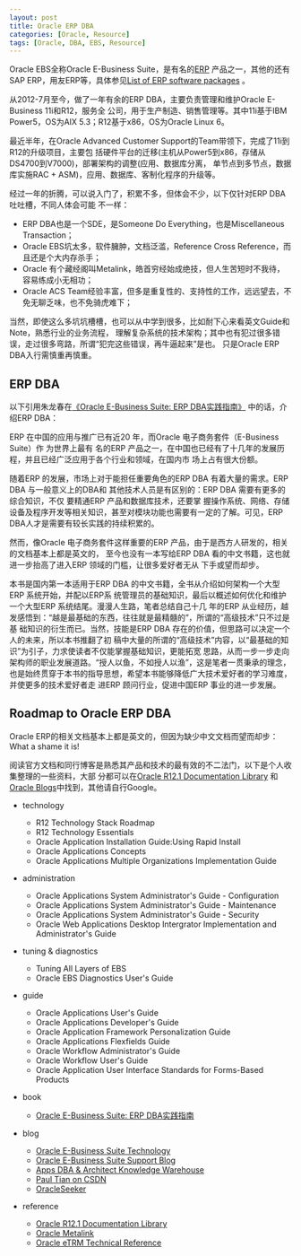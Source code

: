 ```yaml
---
layout: post
title: Oracle ERP DBA
categories: [Oracle, Resource]
tags: [Oracle, DBA, EBS, Resource]
---
```


Oracle EBS全称Oracle E-Business Suite，是有名的[ERP](http://en.wikipedia.org/wiki/Enterprise_resource_planning) 产品之一，其他的还有SAP ERP，用友ERP等，具体参见[List of ERP software packages](http://en.wikipedia.org/wiki/List_of_ERP_software_packages) 。

从2012-7月至今，做了一年有余的ERP DBA，主要负责管理和维护Oracle E-Business 11i和R12，服务全 公司，用于生产制造、销售管理等。其中11i基于IBM Power5，OS为AIX 5.3；R12基于x86，OS为Oracle Linux 6。

最近半年，在Oracle Advanced Customer Support的Team带领下，完成了11i到R12的升级项目，主要包 括硬件平台的迁移(主机从Power5到x86，存储从DS4700到V7000)，部署架构的调整(应用、数据库分离， 单节点到多节点，数据库实施RAC + ASM)，应用、数据库、客制化程序的升级等。

经过一年的折腾，可以说入门了，积累不多，但体会不少，以下仅针对ERP DBA吐吐槽，不同人体会可能 不一样：

* ERP DBA也是一个SDE，是Someone Do Everything，也是Miscellaneous Transaction；
* Oracle EBS坑太多，软件臃肿，文档泛滥，Reference Cross Reference，而且还是个大内存杀手；
* Oracle 有个藏经阁叫Metalink，皓首穷经始成绝技，但人生苦短时不我待，容易练成小无相功；
* Oracle ACS Team经验丰富，但多是重复性的、支持性的工作，远远望去，不免无聊乏味，也不免骑虎难下；

当然，即使这么多坑坑槽槽，也可以从中学到很多，比如耐下心来看英文Guide和Note，熟悉行业的业务流程， 理解复杂系统的技术架构；其中也有犯过很多错误，走过很多弯路，所谓“犯完这些错误，再牛逼起来”是也。 只是Oracle ERP DBA入行需慎重再慎重。

## ERP DBA

以下引用朱龙春在[《Oracle E-Business Suite: ERP DBA实践指南》]((http://book.douban.com/subject/10795733/)) 中的话，介绍ERP DBA：

ERP 在中国的应用与推广已有近20 年，而Oracle 电子商务套件（E-Business Suite）作 为世界上最有 名的ERP 产品之一，在中国也已经有了十几年的发展历程，并且已经广泛应用于各个行业和领域，在国内市 场上占有很大份额。
	
随着ERP 的发展，市场上对于能担任重要角色的ERP DBA 有着大量的需求。ERP DBA 与一般意义上的DBA和 其他技术人员是有区别的：ERP DBA 需要有更多的综合知识，不仅 要精通ERP 产品和数据库技术，还要掌 握操作系统、网络、存储设备及程序开发等相关知识，甚至对模块功能也需要有一定的了解。可见，ERP DBA人才是需要有较长实践的持续积累的。 	

然而，像Oracle 电子商务套件这样重要的ERP 产品，由于是西方人研发的，相关的文档基本上都是英文的， 至今也没有一本写给ERP DBA 看的中文书籍，这也就进一步抬高了进入ERP 领域的门槛，让很多爱好者无从 下手或望而却步。
	
本书是国内第一本适用于ERP DBA 的中文书籍，全书从介绍如何架构一个大型ERP 系统开始，并配以ERP系 统管理员的基础知识，最后以概述如何优化和维护一个大型ERP 系统结尾。漫漫人生路，笔者总结自己十几 年的ERP 从业经历，越发感悟到：“越是最基础的东西，往往就是最精髓的”，所谓的“高级技术”只不过是基 础知识的衍生而已。当然，技能是ERP DBA 存在的价值，但思路可以决定一个人的未来，所以本书推翻了初 稿中大量的所谓的“高级技术”内容，以“最基础的知识”为引子，力求使读者不仅能掌握基础知识，更能拓宽 思路，从而一步一步走向架构师的职业发展道路。“授人以鱼，不如授人以渔”，这是笔者一贯秉承的理念， 也是始终贯穿于本书的指导思想，希望本书能够降低广大技术爱好者的学习难度，并使更多的技术爱好者走 进ERP 顾问行业，促进中国ERP 事业的进一步发展。

## Roadmap to Oracle ERP DBA

Oracle ERP的相关文档基本上都是英文的，但因为缺少中文文档而望而却步：What a shame it is!

阅读官方文档和同行博客是熟悉其产品和技术的最有效的不二法门，以下是个人收集整理的一些资料，大部 分都可以在[Oracle R12.1 Documentation Library](http://docs.oracle.com/cd/B53825_08/current/html/docset.html) 和[Oracle Blogs](https://blogs.oracle.com/)中找到，其他请自行Google。

* technology	

	* R12 Technology Stack Roadmap
	* R12 Technology Essentials
	* Oracle Application Installation Guide:Using Rapid Install
	* Oracle Applications Concepts
	* Oracle Applications Multiple Organizations Implementation Guide

* administration	

	* Oracle Applications System Administrator's Guide - Configuration
	* Oracle Applications System Administrator's Guide - Maintenance
	* Oracle Applications System Administrator's Guide - Security
	* Oracle Web Applications Desktop Intergrator Implementation and Administrator's Guide

* tuning & diagnostics

	* Tuning All Layers of EBS
	* Oracle EBS Diagnostics User's Guide

* guide

	* Oracle Applications User's Guide
	* Oracle Applications Developer's Guide
	* Oracle Application Framework Personalization Guide
	* Oracle Applications Flexfields Guide
	* Oracle Workflow Administrator's Guide
	* Oracle Workflow User's Guide
	* Oracle Application User Interface Standards for Forms-Based Products

* book
    
	* [Oracle E-Business Suite: ERP DBA实践指南](http://book.douban.com/subject/10795733/)

* blog

	* [Oracle E-Business Suite Technology](https://blogs.oracle.com/stevenChan/)
	* [Oracle E-Business Suite Support Blog](https://blogs.oracle.com/ebs/)
	* [Apps DBA & Architect Knowledge Warehouse](https://blogs.oracle.com/longchun/)
	* [Paul Tian on CSDN](http://blog.csdn.net/pan_tian)
	* [OracleSeeker](http://oracleseeker.com/)

* reference

	* [Oracle R12.1 Documentation Library](http://docs.oracle.com/cd/B53825_08/current/html/docset.html)
	* [Oracle Metalink](https://support.oracle.com)
	* [Oracle eTRM Technical Reference](http://etrm.oracle.com/pls/etrm/etrm_search.search)